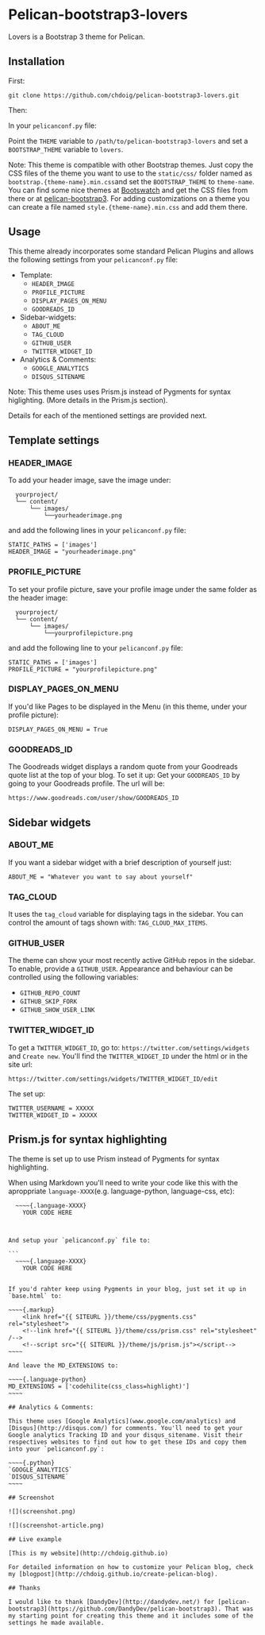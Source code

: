 # Pelican-bootstrap3-lovers

Lovers is a Bootstrap 3 theme for Pelican.


## Installation

First:

`git clone https://github.com/chdoig/pelican-bootstrap3-lovers.git`

Then:

In your `pelicanconf.py` file:

Point the `THEME` variable to `/path/to/pelican-bootstrap3-lovers` and set a `BOOTSTRAP_THEME` variable to `lovers`. 

Note: This theme is compatible with other Bootstrap themes. Just copy the CSS files of the theme you want to use to the `static/css/` folder named as `bootstrap.{theme-name}.min.css`and set the `BOOTSTRAP_THEME` to `theme-name`. You can find some nice themes at [Bootswatch](http://bootswatch.com/) and get the CSS files from there or at [pelican-bootstrap3](https://github.com/DandyDev/pelican-bootstrap3). For adding customizations on a theme you can create a file named `style.{theme-name}.min.css` and add them there.

## Usage

This theme already incorporates some standard Pelican Plugins and allows the following settings from your `pelicanconf.py` file:

* Template:
	* `HEADER_IMAGE`
	* `PROFILE_PICTURE`
	* `DISPLAY_PAGES_ON_MENU`
	* `GOODREADS_ID`
* Sidebar-widgets:
	* `ABOUT_ME`
	* `TAG_CLOUD`
	* `GITHUB_USER`
	* `TWITTER_WIDGET_ID`
* Analytics & Comments:
	* `GOOGLE_ANALYTICS`
	* `DISQUS_SITENAME`

Note: This theme uses uses Prism.js instead of Pygments for syntax higlighting. (More details in the Prism.js section).

Details for each of the mentioned settings are provided next.

## Template settings

### HEADER_IMAGE

To add your header image, save the image under:

~~~~{.bash}
  yourproject/
  └── content/
      └── images/
          └──yourheaderimage.png
~~~~    

and add the following lines in your `pelicanconf.py` file:

~~~~{.python}
STATIC_PATHS = ['images']
HEADER_IMAGE = "yourheaderimage.png"
~~~~

### PROFILE_PICTURE

To set your profile picture, save your profile image under the same folder as the header image:

~~~~{.bash}
  yourproject/
  └── content/
      └── images/
          └──yourprofilepicture.png
~~~~   

and add the following line to your `pelicanconf.py` file:

~~~~{.python}
STATIC_PATHS = ['images']
PROFILE_PICTURE = "yourprofilepicture.png"
~~~~ 

### DISPLAY_PAGES_ON_MENU

If you'd like Pages to be displayed in the Menu (in this theme, under your profile picture):

~~~~{python}
DISPLAY_PAGES_ON_MENU = True
~~~~ 

### GOODREADS_ID

The Goodreads widget displays a random quote from your Goodreads quote list at the top of your blog. To set it up:
Get your `GOODREADS_ID` by going to your Goodreads profile. The url will be: 

`https://www.goodreads.com/user/show/GOODREADS_ID`

## Sidebar widgets

### ABOUT_ME

If you want a sidebar widget with a brief description of yourself just:

~~~~{python}
ABOUT_ME = "Whatever you want to say about yourself"
~~~~ 

### TAG_CLOUD

It uses the `tag_cloud` variable for displaying tags in the sidebar. You can control the amount of tags shown with: `TAG_CLOUD_MAX_ITEMS`.

### GITHUB_USER

The theme can show your most recently active GitHub repos in the sidebar. To enable, provide a `GITHUB_USER`. Appearance and behaviour can be controlled using the following variables:

* `GITHUB_REPO_COUNT`
* `GITHUB_SKIP_FORK`
* `GITHUB_SHOW_USER_LINK`

### TWITTER_WIDGET_ID

To get a `TWITTER_WIDGET_ID`, go to: `https://twitter.com/settings/widgets` and `Create new`. You'll find the `TWITTER_WIDGET_ID` under the html or in the site url:

`https://twitter.com/settings/widgets/TWITTER_WIDGET_ID/edit`

The set up:

~~~~{.python}
TWITTER_USERNAME = XXXXX
TWITTER_WIDGET_ID = XXXXX
~~~~

## Prism.js for syntax highlighting

The theme is set up to use Prism instead of Pygments for syntax highlighting.

When using Markdown you'll need to write your code like this with the aproppriate `language-XXXX`(e.g. language-python, language-css, etc):

~~~~{.bash}
  ~~~~{.language-XXXX}
  	YOUR CODE HERE
  ~~~~
~~~~ 


And setup your `pelicanconf.py` file to:

```
  ~~~~{.language-XXXX}
    YOUR CODE HERE
  ~~~~ 
```

If you'd rahter keep using Pygments in your blog, just set it up in `base.html` to:

~~~~{.markup}
    <link href="{{ SITEURL }}/theme/css/pygments.css" rel="stylesheet">
    <!--link href="{{ SITEURL }}/theme/css/prism.css" rel="stylesheet" /-->
    <!--script src="{{ SITEURL }}/theme/js/prism.js"></script-->
~~~~

And leave the MD_EXTENSIONS to:

~~~~{.language-python}
MD_EXTENSIONS = ['codehilite(css_class=highlight)']
~~~~ 

## Analytics & Comments:

This theme uses [Google Analytics](www.google.com/analytics) and [Disqus](http://disqus.com/) for comments. You'll need to get your Google analytics Tracking ID and your disqus_sitename. Visit their respectives websites to find out how to get these IDs and copy them into your `pelicanconf.py`:

~~~~{.python}
`GOOGLE_ANALYTICS`
`DISQUS_SITENAME`
~~~~

## Screenshot

![](screenshot.png)

![](screenshot-article.png)

## Live example

[This is my website](http://chdoig.github.io)

For detailed information on how to customize your Pelican blog, check my [blogpost](http://chdoig.github.io/create-pelican-blog).

## Thanks

I would like to thank [DandyDev](http://dandydev.net/) for [pelican-bootstrap3](https://github.com/DandyDev/pelican-bootstrap3). That was my starting point for creating this theme and it includes some of the settings he made available.